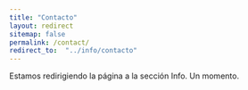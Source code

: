 ```yaml
---
title: "Contacto"
layout: redirect
sitemap: false
permalink: /contact/
redirect_to:  "../info/contacto"
---
```

Estamos redirigiendo la página a la sección Info. Un momento.
